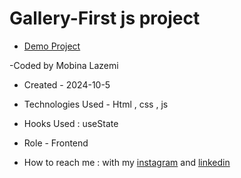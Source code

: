 # Gallery-First js project


- [Demo Project]( https://mobinalazemi.github.io/Gallery/)

-Coded by Mobina Lazemi

- Created - 2024-10-5

- Technologies Used - Html , css , js

- Hooks Used : useState 

- Role - Frontend

- How to reach me : with my [instagram](https://www.instagram.com/mobinalazemi_web) and [linkedin](https://linkedin.com/in/mobina-lazemi-234683320)
